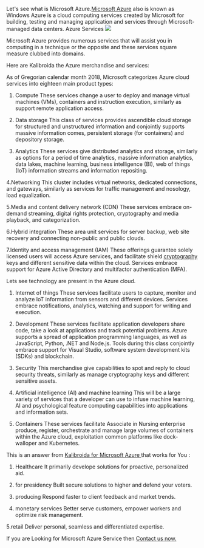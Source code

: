 Let's see what is Microsoft Azure.[Microsoft Azure](https://kalibroida.com/) also is known as Windows Azure is a cloud computing services created by Microsoft for building, testing and managing application and services through Microsoft-managed data centers.
Azure Services
![](https://images.viblo.asia/c4eee34c-0259-40f1-945f-7bc340bec14d.jpg)

Microsoft Azure provides numerous services that will assist you in computing in a technique or the opposite and these services square measure clubbed into domains. 

Here are  Kalibroida  the Azure merchandise and services:

As of Gregorian calendar month 2018, Microsoft categorizes Azure cloud services into eighteen main product types:
1. Compute
These services change a user to deploy and manage virtual machines (VMs), containers and instruction execution, similarly as support remote application access.

2. Data storage 
This class of services provides ascendible cloud storage for structured and unstructured information and conjointly supports massive information comes, persistent storage (for containers) and depository storage.

3. Analytics
 These services give distributed analytics and storage, similarly as options for a period of time analytics, massive information analytics, data lakes, machine learning, business intelligence (BI), web of things (IoT) information streams and information repositing.

4.Networking 
This cluster includes virtual networks, dedicated connections, and gateways, similarly as services for traffic management and nosology, load equalization.

5.Media and content delivery network (CDN) 
These services embrace on-demand streaming, digital rights protection, cryptography and media playback, and categorization.

6.Hybrid integration 
These area unit services for server backup, web site recovery and connecting non-public and public clouds.

7.Identity and access management (IAM)
These offerings guarantee solely licensed users will access Azure services, and facilitate shield [cryptography](https://kalibroida.com/) keys and different sensitive data within the cloud. Services embrace support for Azure Active Directory and multifactor authentication (MFA).

Lets see technology are present in the Azure cloud.

1. Internet of things
These services facilitate users to capture, monitor and analyze IoT information from sensors and different devices. Services embrace notifications, analytics, watching and support for writing and execution.

2. Development 
These services facilitate application developers share code, take a look at applications and track potential problems. Azure supports a spread of application programming languages, as well as JavaScript, Python, .NET and Node.js. Tools during this class conjointly embrace support for Visual Studio, software system development kits (SDKs) and blockchain.

3. Security 
This merchandise give capabilities to spot and reply to cloud security threats, similarly as manage cryptography keys and different sensitive assets.

4. Artificial intelligence (AI) and machine learning
This will be a large variety of services that a developer can use to infuse machine learning, AI and psychological feature computing capabilities into applications and information sets.

5. Containers 
These services facilitate Associate in Nursing enterprise produce, register, orchestrate and manage large volumes of containers within the Azure cloud, exploitation common platforms like dock-walloper and Kubernetes.


This is an answer from [Kalibroida for Microsoft Azure ](https://kalibroida.com/) that works for You :

1. Healthcare 
It primarily develope solutions for proactive, personalized aid.

2. for presidency 
Built secure solutions to higher and defend your voters.

3. producing
Respond faster to client feedback and market trends.

4. monetary services 
Better serve customers, empower workers and optimize risk management.

5.retail 
Deliver personal, seamless and differentiated expertise.

If you are Looking for Microsoft Azure Service then [Contact us now.](https://kalibroida.com/)